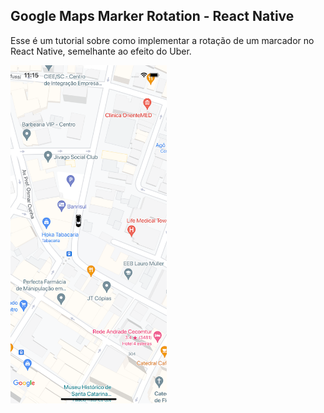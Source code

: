 ## Google Maps Marker Rotation - React Native

Esse é um tutorial sobre como implementar a rotação de um marcador no React Native, semelhante ao efeito do Uber.

<img src="screenshots/01.png?raw=true" width="250" title="screen">
